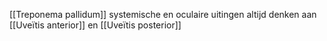 [[Treponema pallidum]]
systemische en oculaire uitingen
altijd denken aan [[Uveïtis anterior]] en [[Uveïtis posterior]]
